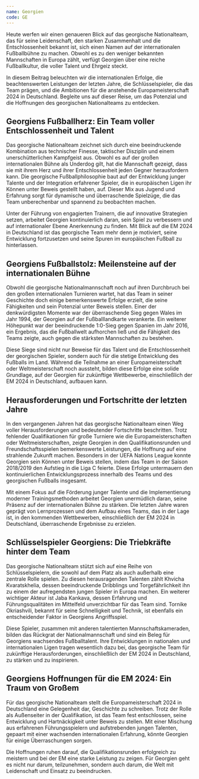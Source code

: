 ```yaml
---
name: Georgien
code: GE
---
```


Heute werfen wir einen genaueren Blick auf das georgische Nationalteam, das für seine Leidenschaft, den starken Zusammenhalt und die Entschlossenheit bekannt ist, sich einen Namen auf der internationalen Fußballbühne zu machen. Obwohl es zu den weniger bekannten Mannschaften in Europa zählt, verfügt Georgien über eine reiche Fußballkultur, die voller Talent und Ehrgeiz steckt. 

In diesem Beitrag beleuchten wir die internationalen Erfolge, die beachtenswerten Leistungen der letzten Jahre, die Schlüsselspieler, die das Team prägen, und die Ambitionen für die anstehende Europameisterschaft 2024 in Deutschland. Begleite uns auf dieser Reise, um das Potenzial und die Hoffnungen des georgischen Nationalteams zu entdecken.


## Georgiens Fußballherz: Ein Team voller Entschlossenheit und Talent

Das georgische Nationalteam zeichnet sich durch eine beeindruckende Kombination aus technischer Finesse, taktischer Disziplin und einem unerschütterlichen Kampfgeist aus. Obwohl es auf der großen internationalen Bühne als Underdog gilt, hat die Mannschaft gezeigt, dass sie mit ihrem Herz und ihrer Entschlossenheit jeden Gegner herausfordern kann. Die georgische Fußballphilosophie baut auf der Entwicklung junger Talente und der Integration erfahrener Spieler, die in europäischen Ligen ihr Können unter Beweis gestellt haben, auf. Dieser Mix aus Jugend und Erfahrung sorgt für dynamische und überraschende Spielzüge, die das Team unberechenbar und spannend zu beobachten machen. 

Unter der Führung von engagierten Trainern, die auf innovative Strategien setzen, arbeitet Georgien kontinuierlich daran, sein Spiel zu verbessern und auf internationaler Ebene Anerkennung zu finden. Mit Blick auf die EM 2024 in Deutschland ist das georgische Team mehr denn je motiviert, seine Entwicklung fortzusetzen und seine Spuren im europäischen Fußball zu hinterlassen.


## Georgiens Fußballstolz: Meilensteine auf der internationalen Bühne

Obwohl die georgische Nationalmannschaft noch auf ihren Durchbruch bei den großen internationalen Turnieren wartet, hat das Team in seiner Geschichte doch einige bemerkenswerte Erfolge erzielt, die seine Fähigkeiten und sein Potenzial unter Beweis stellen. Einer der denkwürdigsten Momente war der überraschende Sieg gegen Wales im Jahr 1994, der Georgien auf der Fußballlandkarte verankerte. Ein weiterer Höhepunkt war der beeindruckende 1:0-Sieg gegen Spanien im Jahr 2016, ein Ergebnis, das die Fußballwelt aufhorchen ließ und die Fähigkeit des Teams zeigte, auch gegen die stärksten Mannschaften zu bestehen. 

Diese Siege sind nicht nur Beweise für das Talent und die Entschlossenheit der georgischen Spieler, sondern auch für die stetige Entwicklung des Fußballs im Land. Während die Teilnahme an einer Europameisterschaft oder Weltmeisterschaft noch aussteht, bilden diese Erfolge eine solide Grundlage, auf der Georgien für zukünftige Wettbewerbe, einschließlich der EM 2024 in Deutschland, aufbauen kann.


## Herausforderungen und Fortschritte der letzten Jahre

In den vergangenen Jahren hat das georgische Nationalteam einen Weg voller Herausforderungen und bedeutender Fortschritte beschritten. Trotz fehlender Qualifikationen für große Turniere wie die Europameisterschaften oder Weltmeisterschaften, zeigte Georgien in den Qualifikationsrunden und Freundschaftsspielen bemerkenswerte Leistungen, die Hoffnung auf eine strahlende Zukunft machen. Besonders in der UEFA Nations League konnte Georgien sein Können unter Beweis stellen, indem das Team in der Saison 2018/2019 den Aufstieg in die Liga C feierte. Diese Erfolge untermauern den kontinuierlichen Entwicklungsprozess innerhalb des Teams und des georgischen Fußballs insgesamt. 

Mit einem Fokus auf die Förderung junger Talente und die Implementierung moderner Trainingsmethoden arbeitet Georgien unermüdlich daran, seine Präsenz auf der internationalen Bühne zu stärken. Die letzten Jahre waren geprägt von Lernprozessen und dem Aufbau eines Teams, das in der Lage ist, in den kommenden Wettbewerben, einschließlich der EM 2024 in Deutschland, überraschende Ergebnisse zu erzielen.


## Schlüsselspieler Georgiens: Die Triebkräfte hinter dem Team

Das georgische Nationalteam stützt sich auf eine Reihe von Schlüsselspielern, die sowohl auf dem Platz als auch außerhalb eine zentrale Rolle spielen. Zu diesen herausragenden Talenten zählt Khvicha Kvaratskhelia, dessen beeindruckende Dribblings und Torgefährlichkeit ihn zu einem der aufregendsten jungen Spieler in Europa machen. Ein weiterer wichtiger Akteur ist Jaba Kankava, dessen Erfahrung und Führungsqualitäten im Mittelfeld unverzichtbar für das Team sind. Tornike Okriashvili, bekannt für seine Schnelligkeit und Technik, ist ebenfalls ein entscheidender Faktor in Georgiens Angriffsspiel. 

Diese Spieler, zusammen mit anderen talentierten Mannschaftskameraden, bilden das Rückgrat der Nationalmannschaft und sind ein Beleg für Georgiens wachsendes Fußballtalent. Ihre Entwicklungen in nationalen und internationalen Ligen tragen wesentlich dazu bei, das georgische Team für zukünftige Herausforderungen, einschließlich der EM 2024 in Deutschland, zu stärken und zu inspirieren.


## Georgiens Hoffnungen für die EM 2024: Ein Traum von Großem

Für das georgische Nationalteam stellt die Europameisterschaft 2024 in Deutschland eine Gelegenheit dar, Geschichte zu schreiben. Trotz der Rolle als Außenseiter in der Qualifikation, ist das Team fest entschlossen, seine Entwicklung und Hartnäckigkeit unter Beweis zu stellen. Mit einer Mischung aus erfahrenen Führungsspielern und aufstrebenden jungen Talenten, gepaart mit einer wachsenden internationalen Erfahrung, könnte Georgien für einige Überraschungen sorgen. 

Die Hoffnungen ruhen darauf, die Qualifikationsrunden erfolgreich zu meistern und bei der EM eine starke Leistung zu zeigen. Für Georgien geht es nicht nur darum, teilzunehmen, sondern auch darum, die Welt mit Leidenschaft und Einsatz zu beeindrucken.
